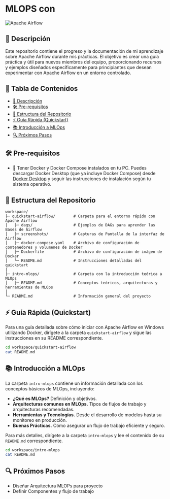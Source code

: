 # MLOPS con

![Apache Airflow](https://upload.wikimedia.org/wikipedia/commons/d/de/AirflowLogo.png)

## 📝 Descripción

Este repositorio contiene el progreso y la documentación de mi aprendizaje sobre Apache Airflow durante mis prácticas. El objetivo es crear una guía práctica y útil para nuevos miembros del equipo, proporcionando recursos y ejemplos diseñados específicamente para principiantes que desean experimentar con Apache Airflow en un entorno controlado.

## 📑 Tabla de Contenidos

- [📝 Descripción](#-descripción)
- [🛠️ Pre-requisitos](#️-pre-requisitos)
- [📂 Estructura del Repositorio](#-estructura-del-repositorio)
- [⚡ Guía Rápida (Quickstart)](#-guía-rápida-quickstart)
- [📚 Introducción a MLOps](#-introducción-a-mlops)
- [🔍 Próximos Pasos](#-próximos-pasos)

## 🛠️ Pre-requisitos

- 🐳 Tener Docker y Docker Compose instalados en tu PC. Puedes descargar Docker Desktop (que ya incluye Docker Compose) desde [Docker Desktop](https://www.docker.com/products/docker-desktop) y seguir las instrucciones de instalación según tu sistema operativo.

## 📂 Estructura del Repositorio

```text
workspace/
├─ quickstart-airflow/        # Carpeta para el entorno rápido con Apache Airflow
│   ├─ dags/                  # Ejemplos de DAGs para aprender las Bases de Airflow
│   ├─ screenshots/           # Capturas de Pantalla de la interfaz de Airflow
│   ├─ docker-compose.yaml    # Archivo de configuración de contenedores y volumenes de Docker
│   ├─ Dockerfile             # Archivo de configuración de imágen de Docker
│   └─ README.md              # Instrucciones detalladas del quickstart
|
├─ intro-mlops/               # Carpeta con la introducción teórica a MLOps
│   ├─ README.md              # Conceptos teóricos, arquitecturas y herramientas de MLOps
│
└─ README.md                  # Información general del proyecto
```

## ⚡ Guía Rápida (Quickstart)

Para una guía detallada sobre cómo iniciar con Apache Airflow en Windows utilizando Docker, dirígete a la carpeta `quickstart-airflow` y sigue las instrucciones en su README correspondiente.

```bash
cd workspace/quickstart-airflow
cat README.md
```

## 📚 Introducción a MLOps

La carpeta `intro-mlops` contiene un información detallada con los conceptos básicos de MLOps, incluyendo:

- **¿Qué es MLOps?** Definición y objetivos.
- **Arquitecturas comunes en MLOps.** Tipos de flujos de trabajo y arquitecturas recomendadas.
- **Herramientas y Tecnologías.** Desde el desarrollo de modelos hasta su monitoreo en producción.
- **Buenas Prácticas.** Cómo asegurar un flujo de trabajo eficiente y seguro.

Para más detalles, dirígete a la carpeta `intro-mlops` y lee el contenido de su `README.md` correspondiente.

```bash
cd workspace/intro-mlops
cat README.md
```

## 🔍 Próximos Pasos

- Diseñar Arquitectura MLOPs para proyecto
- Definir Componentes y flujo de trabajo
